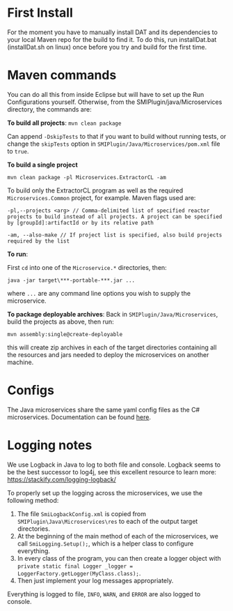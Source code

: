 
# First Install

For the moment you have to manually install DAT and its dependencies to your local Maven repo for the build to find it. To do this, run installDat.bat (installDat.sh on linux) once before you try and build for the first time.

# Maven commands

You can do all this from inside Eclipse but will have to set up the Run Configurations yourself. Otherwise, from the SMIPlugin/java/Microservices directory, the commands are:

**To build all projects**:
`mvn clean package`

Can append `-DskipTests` to that if you want to build without running tests, or change the `skipTests` option in `SMIPlugin/Java/Microservices/pom.xml` file to `true`.

**To build a single project**

`mvn clean package -pl Microservices.ExtractorCL -am`

To build only the ExtractorCL program as well as the required `Microservices.Common` project, for example. Maven flags used are:

`-pl,--projects <arg> // Comma-delimited list of specified reactor projects to build instead of all projects. A project can be specified by [groupId]:artifactId or by its relative path`

`-am, --also-make // If project list is specified, also build projects required by the list`

**To run**:

First `cd` into one of the `Microservice.*` directories, then:

`java -jar target\***-portable-***.jar ...`

where `...` are any command line options you wish to supply the microservice. 

**To package deployable archives**:
Back in `SMIPlugin/Java/Microservices`, build the projects as above, then run:

`mvn assembly:single@create-deployable`

this will create zip archives in each of the target directories containing all the resources and jars needed to deploy the microservices on another machine.

# Configs

The Java microservices share the same yaml config files as the C# microservices. Documentation can be found [here](../Microservices/Microservices.Common/Options/RabbitMqConfigOptions.md).

# Logging notes

We use Logback in Java to log to both file and console. Logback seems to be the best successor to log4j, see this excellent resource to learn more: https://stackify.com/logging-logback/

To properly set up the logging across the microservices, we use the following method:

1. The file `SmiLogbackConfig.xml` is copied from `SMIPlugin\Java\Microservices\res` to each of the output target directories.
2. At the beginning of the main method of each of the microservices, we call `SmiLogging.Setup();`, which is a helper class to configure everything.
3. In every class of the program, you can then create a logger object with `private static final Logger _logger = LoggerFactory.getLogger(MyClass.class);`.
4. Then just implement your log messages appropriately.

Everything is logged to file, `INFO`, `WARN`, and `ERROR` are also logged to console.

